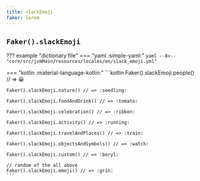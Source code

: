 ```yaml
---
title: slackEmoji
faker: lorem
---
```


## `Faker().slackEmoji`

??? example "dictionary file"
    === "yaml :simple-yaml:"
        ```yaml
        --8<-- "core/src/jvmMain/resources/locales/en/slack_emoji.yml"
        ```

=== "kotlin :material-language-kotlin:"
    ```kotlin
    Faker().slackEmoji.people() // => :grinning:

    Faker().slackEmoji.nature() // => :seedling:

    Faker().slackEmoji.foodAndDrink() // => :tomato:

    Faker().slackEmoji.celebration() // => :ribbon:

    Faker().slackEmoji.activity() // => :running:

    Faker().slackEmoji.travelAndPlaces() // => :train:

    Faker().slackEmoji.objectsAndSymbols() // => :watch:

    Faker().slackEmoji.custom() // => :beryl:

    // random of the all above
    Faker().slackEmoji.emoji() // => :grin:
    ```

